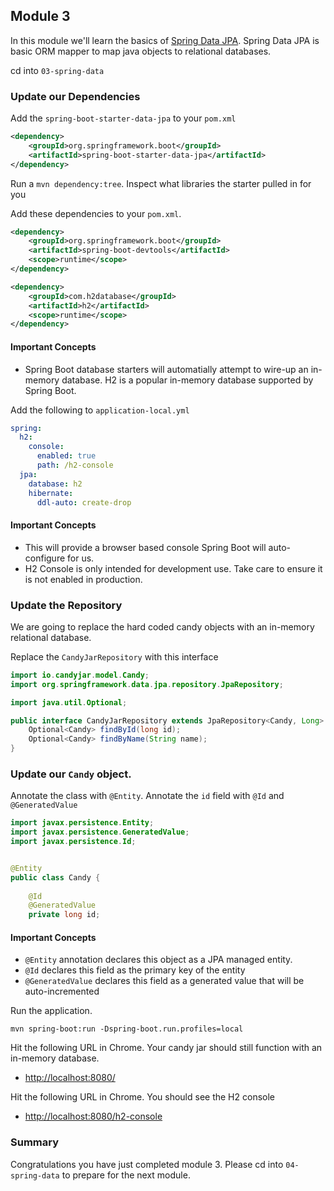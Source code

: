 ## Module 3

In this module we'll learn the basics of [Spring Data JPA](https://docs.spring.io/spring-boot/docs/2.0.2.RELEASE/reference/htmlsingle/#boot-features-jpa-and-spring-data).  Spring Data JPA is basic ORM mapper to map java objects to relational databases. 

cd into `03-spring-data`


### Update our Dependencies

Add the `spring-boot-starter-data-jpa` to your `pom.xml`

```xml
<dependency>
	<groupId>org.springframework.boot</groupId>
	<artifactId>spring-boot-starter-data-jpa</artifactId>
</dependency>
```

Run a `mvn dependency:tree`. Inspect what libraries the starter pulled in for you

Add these dependencies to your `pom.xml`.   

```xml
<dependency>
	<groupId>org.springframework.boot</groupId>
	<artifactId>spring-boot-devtools</artifactId>
	<scope>runtime</scope>
</dependency>

<dependency>
	<groupId>com.h2database</groupId>
	<artifactId>h2</artifactId>
	<scope>runtime</scope>
</dependency>
```

#### Important Concepts

* Spring Boot database starters will automatially attempt to wire-up an in-memory database. H2 is a popular in-memory database supported by Spring Boot.

Add the following to `application-local.yml`

```yml
spring:
  h2:
    console:
      enabled: true
      path: /h2-console
  jpa:
    database: h2
    hibernate:
      ddl-auto: create-drop
```

#### Important Concepts
* This will provide a browser based console Spring Boot will auto-configure for us.
* H2 Console is only intended for development use. Take care to ensure it is not enabled in production.

### Update the Repository

We are going to replace the hard coded candy objects with an in-memory relational database. 

Replace the `CandyJarRepository` with this interface

```java
import io.candyjar.model.Candy;
import org.springframework.data.jpa.repository.JpaRepository;

import java.util.Optional;

public interface CandyJarRepository extends JpaRepository<Candy, Long> {
    Optional<Candy> findById(long id);
    Optional<Candy> findByName(String name);
}
```

### Update our `Candy` object. 

Annotate the class with `@Entity`.
Annotate the `id` field with `@Id` and `@GeneratedValue`

```java
import javax.persistence.Entity;
import javax.persistence.GeneratedValue;
import javax.persistence.Id;


@Entity
public class Candy {
	
	@Id
	@GeneratedValue
	private long id;
```

#### Important Concepts

* `@Entity` annotation declares this object as a JPA managed entity.
* `@Id` declares this field as the primary key of the entity
* `@GeneratedValue` declares this field as a generated value that will be auto-incremented

Run the application. 

`mvn spring-boot:run -Dspring-boot.run.profiles=local`

Hit the following URL in Chrome. Your candy jar should still function with an in-memory database. 

* [http://localhost:8080/](http://localhost:8080/)

Hit the following URL in Chrome. You should see the H2 console

* [http://localhost:8080/h2-console](http://localhost:8080/h2-console)

### Summary

Congratulations you have just completed module 3. 
Please cd into `04-spring-data` to prepare for the next module. 
